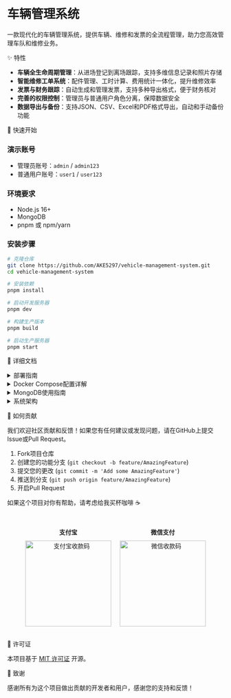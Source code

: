 # 车辆管理系统

一款现代化的车辆管理系统，提供车辆、维修和发票的全流程管理，助力您高效管理车队和维修业务。


✨ 特性

*   **车辆全生命周期管理**：从进场登记到离场跟踪，支持多维信息记录和照片存储
*   **智能维修工单系统**：配件管理、工时计算、费用统计一体化，提升维修效率
*   **发票与财务跟踪**：自动生成和管理发票，支持多种导出格式，便于财务核对
*   **完善的权限控制**：管理员与普通用户角色分离，保障数据安全
*   **数据导出与备份**：支持JSON、CSV、Excel和PDF格式导出，自动和手动备份功能


🚀 快速开始

### 演示账号

- 管理员账号：`admin` / `admin123`
- 普通用户账号：`user1` / `user123`

### 环境要求

- Node.js 16+
- MongoDB
- pnpm 或 npm/yarn

### 安装步骤

```bash
# 克隆仓库
git clone https://github.com/AKE5297/vehicle-management-system.git
cd vehicle-management-system

# 安装依赖
pnpm install

# 启动开发服务器
pnpm dev

# 构建生产版本
pnpm build

# 启动生产服务器
pnpm start
```


📖 详细文档

<details>
<summary>部署指南</summary>

### 部署到本地

#### 前提条件

- 安装 [Node.js](https://nodejs.org/) (v16+)
- 安装 [MongoDB](https://www.mongodb.com/try/download/community)
- 安装 [pnpm](https://pnpm.io/installation)

#### 步骤

1. **克隆仓库**
   ```bash
   git clone https://github.com/AKE5297/vehicle-management-system.git
   cd vehicle-management-system
   ```

2. **安装依赖**
   ```bash
   pnpm install
   ```

3. **启动MongoDB服务**
   确保MongoDB服务已启动并运行在默认端口27017

4. **配置环境变量**
   创建 `.env` 文件并添加以下内容：
   ```
   MONGODB_URI=mongodb://localhost:27017/vehicle-management
   JWT_SECRET=your-secret-key
   UPLOAD_DIR=./uploads
   PORT=5000
   ```

5. **启动开发服务器**
   ```bash
   pnpm dev
   ```
   
   前端将运行在 http://localhost:3000，后端API将运行在 http://localhost:5000

6. **构建生产版本**
   ```bash
   pnpm build
   ```

7. **启动生产服务器**
   ```bash
   pnpm start
   ```

### 部署到NAS（群晖、飞牛OS等）

#### 使用Docker Compose部署

1. **准备工作**
   - 在NAS上安装Docker和Docker Compose
   - 创建一个专用目录用于存放项目数据，例如：`/volume1/docker/vehicle-management`

2. **创建docker-compose.yml文件**
   在项目目录中创建`docker-compose.yml`文件（或使用项目中已有的文件）：

   ```yaml
   version: '3.8'

   services:
     app:
       image: node:18-alpine
       container_name: vehicle-management-app
       working_dir: /app
       ports:
         - "3000:3000"
         - "5000:5000"
       volumes:
         - ./:/app
         - ./uploads:/app/uploads
       environment:
         - MONGODB_URI=mongodb://admin:password@db:27017/vehicle-management?authSource=admin
         - JWT_SECRET=your-secret-key
         - UPLOAD_DIR=/app/uploads
         - PORT=5000
       depends_on:
         - db
       command: sh -c "git clone https://github.com/AKE5297/vehicle-management-system.git /app && cd /app && npm install -g pnpm && pnpm install && pnpm build && pnpm start"
       
     db:
       image: mongo:latest
       environment:
         - MONGO_INITDB_ROOT_USERNAME=admin
         - MONGO_INITDB_ROOT_PASSWORD=password
       container_name: vehicle-management-db
       volumes:
         - ./mongodb-data:/data/db
       ports:
         - "27017:27017"
       restart: always
   ```

3. **部署项目**
   - 通过SSH或NAS的文件管理器将`docker-compose.yml`文件上传到NAS上的项目目录
   - 打开NAS的终端或使用SSH连接到NAS
   - 导航到项目目录
   - 运行以下命令启动服务：
     ```bash
     docker-compose up -d
     ```

4. **访问系统**
   打开浏览器，访问 `http://NAS_IP:3000` 即可使用车辆管理系统

5. **数据持久化**
   - MongoDB数据将保存在 `./mongodb-data` 目录
   - 上传的图片将保存在 `./uploads` 目录
   - 确保这些目录有适当的权限

### 部署到服务器

#### 使用Docker Compose部署

1. **准备工作**
   - 准备一台Linux服务器（推荐Ubuntu 20.04+）
   - 安装Docker和Docker Compose
   - 配置域名（可选）

2. **安装Docker和Docker Compose**
   ```bash
   # 更新系统包
   sudo apt update && sudo apt upgrade -y
   
   # 安装Docker
   sudo apt install docker.io -y
   
   # 安装Docker Compose
   sudo apt install docker-compose -y
   
   # 将当前用户添加到docker组
   sudo usermod -aG docker $USER
   ```

3. **创建项目目录**
   ```bash
   mkdir -p ~/vehicle-management
   cd ~/vehicle-management
   ```

4. **创建docker-compose.yml文件**
   ```yaml
   version: '3.8'

   services:
     app:
       image: node:18-alpine
       container_name: vehicle-management-app
       working_dir: /app
       ports:
         - "3000:3000"
         - "5000:5000"
       volumes:
         - ./:/app
         - ./uploads:/app/uploads
       environment:
         - MONGODB_URI=mongodb://admin:password@db:27017/vehicle-management?authSource=admin
         - JWT_SECRET=your-secret-key
         - UPLOAD_DIR=/app/uploads
         - PORT=5000
       depends_on:
         - db
       command: sh -c "git clone https://github.com/AKE5297/vehicle-management-system.git /app && cd /app && npm install -g pnpm && pnpm install && pnpm build && pnpm start"
       
     db:
       image: mongo:latest
       environment:
         - MONGO_INITDB_ROOT_USERNAME=admin
         - MONGO_INITDB_ROOT_PASSWORD=password
       container_name: vehicle-management-db
       volumes:
         - ./mongodb-data:/data/db
       ports:
         - "27017:27017"
       restart: always
   ```

5. **启动服务**
   ```bash
   docker-compose up -d
   ```

6. **配置防火墙**
   ```bash
   sudo ufw allow 3000
   sudo ufw allow 5000
   sudo ufw allow 27017   # 仅在需要远程访问数据库时开放
   sudo ufw reload
   ```

7. **设置Nginx反向代理（可选）**
   ```bash
   # 安装Nginx
   sudo apt install nginx -y
   
   # 创建配置文件
   sudo nano /etc/nginx/sites-available/vehicle-management
   ```

   添加以下内容（替换`your-domain.com`为您的域名）：
   ```
   server {
       listen 80;
       server_name your-domain.com;
       
       location / {
           proxy_pass http://localhost:3000;
           proxy_set_header Host $host;
           proxy_set_header X-Real-IP $remote_addr;
           proxy_set_header X-Forwarded-For $proxy_add_x_forwarded_for;
           proxy_set_header X-Forwarded-Proto $scheme;
       }
       
       location /api {
           proxy_pass http://localhost:5000;
           proxy_set_header Host $host;
           proxy_set_header X-Real-IP $remote_addr;
           proxy_set_header X-Forwarded-For $proxy_add_x_forwarded_for;
           proxy_set_header X-Forwarded-Proto $scheme;
       }
   }
   ```

   启用配置并重启Nginx：
   ```bash
   sudo ln -s /etc/nginx/sites-available/vehicle-management /etc/nginx/sites-enabled/
   sudo nginx -t
   sudo systemctl restart nginx
   ```

8. **配置HTTPS（可选）**
   ```bash
   # 安装Certbot
   sudo apt install certbot python3-certbot-nginx -y
   
   # 获取SSL证书
   sudo certbot --nginx -d your-domain.com
   ```

### 部署到GitHub Pages

GitHub Pages主要用于静态网站托管，我们的应用包含后端API，因此需要将前端和后端分开部署。

1. **准备工作**
   - 确保您的代码已推送到GitHub仓库
   - 登录到GitHub

2. **部署前端**
   - 在仓库设置中，选择"Pages"
   - 在"Build and deployment"部分，选择"Source"为"GitHub Actions"
   - 创建一个`.github/workflows/deploy.yml`文件，内容如下：
     ```yaml
     name: Deploy to GitHub Pages

     on:
       push:
         branches: [ main ]

     jobs:
       build-and-deploy:
         runs-on: ubuntu-latest
         steps:
           - name: Checkout repository
             uses: actions/checkout@v3

           - name: Setup Node.js
             uses: actions/setup-node@v3
             with:
               node-version: '18'

           - name: Install dependencies
             run: npm install -g pnpm && pnpm install

           - name: Build
             run: pnpm build:client
             
           - name: Deploy to GitHub Pages
             uses: peaceiris/actions-gh-pages@v3
             with:
               github_token: ${{ secrets.GITHUB_TOKEN }}
               publish_dir: ./dist/static
     ```

3. **部署后端**
   后端API需要部署到其他平台，如Heroku、Vercel、DigitalOcean等。

### 部署到Cloudflare Pages

1. **准备工作**
   - 确保您的代码已推送到GitHub仓库
   - 登录到 [Cloudflare Dashboard](https://dash.cloudflare.com/)
   - 创建一个Cloudflare账号（如果还没有）

2. **创建Cloudflare Pages项目**
   - 在Cloudflare Dashboard中，选择"Pages"
   - 点击"创建项目"按钮
   - 选择"连接到Git"
   - 授权Cloudflare访问您的GitHub账户
   - 选择您的车辆管理系统仓库
   - 点击"开始设置"

3. **配置构建设置**
   - **项目名称**: 输入一个唯一的项目名称
   - **生产分支**: 通常是 `main` 或 `master`
   - **构建命令**: `pnpm build:client`
   - **构建输出目录**: `dist/static`
   - **根目录**: 保留为空
   - **环境变量**: 添加以下环境变量
     - `NODE_VERSION`: `18`

4. **部署项目**
   - 点击"保存并部署"按钮
   - Cloudflare Pages将自动构建并部署您的项目
   - 部署完成后，您将获得一个`*.pages.dev`域名

5. **部署后端到Cloudflare Workers**
   - 在Cloudflare Dashboard中，选择"Workers"
   - 点击"创建服务"按钮
   - 输入服务名称并选择"HTTP Router"
   - 点击"创建服务"
   - 在编辑器中，粘贴您的后端代码（需要适当调整以适应Workers环境）
   - 点击"部署"

6. **更新前端配置**
   - 在前端代码中，将API基础URL更新为Cloudflare Workers提供的URL
   - 重新构建并部署前端应用
</details>

<details>
<summary>Docker Compose配置详解</summary>

下面是对`docker-compose.yml`文件中每条命令的详细解释：

```yaml
version: '3.8'  # 指定Docker Compose文件版本
```

### 应用服务配置

```yaml
services:
  app:
    image: node:18-alpine  # 使用Node.js 18 Alpine镜像，轻量级且适合生产环境
    container_name: vehicle-management-app  # 容器名称
    working_dir: /app  # 容器内的工作目录
    ports:
      - "3000:3000"  # 将容器的3000端口映射到主机的3000端口（前端服务）
      - "5000:5000"  # 将容器的5000端口映射到主机的5000端口（后端API）
    volumes:
      - ./:/app  # 将主机当前目录挂载到容器的/app目录，实现文件同步
      - ./uploads:/app/uploads  # 将主机的uploads目录挂载到容器，实现上传文件持久化
    environment:  # 环境变量配置
       - MONGODB_URI=mongodb://admin:password@db:27017/vehicle-management?authSource=admin  # MongoDB连接字符串
      - JWT_SECRET=your-secret-key  # JWT令牌密钥
      - UPLOAD_DIR=/app/uploads  # 上传目录路径
      - PORT=5000  # 后端服务端口
    depends_on:
      - db  # 依赖于MongoDB服务，确保数据库先启动
    command: sh -c "git clone https://github.com/AKE5297/vehicle-management-system.git /app && cd /app && npm install -g pnpm && pnpm install && pnpm build && pnpm start"  # 容器启动命令，拉取代码并启动应用
```

### MongoDB数据库配置

```yaml
  db:
    image: mongo:latest  # 使用最新版本的MongoDB镜像
    environment:
      - MONGO_INITDB_ROOT_USERNAME=admin  # MongoDB管理员用户名
      - MONGO_INITDB_ROOT_PASSWORD=password  # MongoDB管理员密码
    container_name: vehicle-management-db  # MongoDB容器名称
    volumes:
      - ./mongodb-data:/data/db  # 将主机的mongodb-data目录挂载到容器，实现数据持久化
    ports:
      - "27017:27017"  # 将容器的27017端口映射到主机，允许外部访问数据库
    restart: always  # 容器退出时自动重启
```
</details>

<details>
<summary>MongoDB使用指南</summary>

### MongoDB基础操作

#### 连接到MongoDB

**使用MongoDB Shell**
```bash
# 连接到本地MongoDB实例
mongo

# 使用认证连接
mongo -u admin -p password --authenticationDatabase admin

# 连接到特定数据库
mongo vehicle-management -u admin -p password --authenticationDatabase admin
```

**使用MongoDB Compass（图形界面工具）**
1. 下载并安装 [MongoDB Compass](https://www.mongodb.com/try/download/compass)
2. 创建新连接，填写以下信息：
   - **连接字符串**: `mongodb://admin:password@localhost:27017/vehicle-management?authSource=admin`
   - 或者分别填写：
     - **主机名**: `localhost`
     - **端口**: `27017`
     - **认证数据库**: `admin`
     - **用户名**: `admin`
     - **密码**: `password`
3. 点击"连接"按钮

#### 数据库操作

**查看所有数据库**
```bash
show dbs
```

**切换到车辆管理系统数据库**
```bash
use vehicle-management
```

**查看所有集合（表）**
```bash
show collections
```

**查询数据**
```bash
# 查询所有车辆数据
db.vehicles.find().pretty()

# 查询特定条件的数据
db.vehicles.find({ licensePlate: "京A12345" }).pretty()
```

**插入数据**
```bash
db.vehicles.insertOne({
  licensePlate: "粤B12345",
  brand: "丰田",
  model: "卡罗拉",
  // 其他字段...
})
```

**更新数据**
```bash
db.vehicles.updateOne(
  { licensePlate: "粤B12345" },
  { $set: { brand: "丰田", model: "凯美瑞" } }
)
```

**删除数据**
```bash
db.vehicles.deleteOne({ licensePlate: "粤B12345" })
```

### 备份与恢复

#### 备份数据库

```bash
# 使用mongodump备份
mongodump --db vehicle-management --username admin --password password --authenticationDatabase admin --out /path/to/backup/directory
```

#### 恢复数据库

```bash
# 使用mongorestore恢复
mongorestore --db vehicle-management --username admin --password password --authenticationDatabase admin /path/to/backup/directory/vehicle-management
```

### 常见问题排查

**连接问题**
- 确保MongoDB服务正在运行：`sudo systemctl status mongod`
- 检查防火墙设置：`sudo ufw status`，确保27017端口已开放
- 验证认证信息是否正确

**性能问题**
- 为常用查询字段创建索引：`db.vehicles.createIndex({ licensePlate: 1 })`
- 定期清理不必要的数据
- 考虑增加服务器资源或配置MongoDB副本集

**数据损坏**
- 定期备份数据库
- 使用`mongod --repair`命令修复损坏的数据库
</details>

<details>
<summary>系统架构</summary>

系统采用前后端分离架构，前端基于React 18和TypeScript构建，后端使用Node.js和Express，数据库采用MongoDB存储数据。

### 核心模块

1. **车辆管理**：添加、编辑、查看和删除车辆信息，支持上传车辆照片
2. **维修记录**：记录和管理车辆维修信息，包括配件和工时费用
3. **发票管理**：生成和管理维修发票，支持多种导出格式
4. **用户权限**：完整的角色权限体系，管理员和普通用户拥有不同的功能访问权限
5. **数据备份**：自动和手动数据备份功能，确保数据安全

### API接口文档

系统提供RESTful API接口，支持与其他系统集成。详细接口文档请参阅项目内API文档。
</details>


🤝 如何贡献

我们欢迎社区贡献和反馈！如果您有任何建议或发现问题，请在GitHub上提交Issue或Pull Request。

1. Fork项目仓库
2. 创建您的功能分支 (`git checkout -b feature/AmazingFeature`)
3. 提交您的更改 (`git commit -m 'Add some AmazingFeature'`)
4. 推送到分支 (`git push origin feature/AmazingFeature`)
5. 开启Pull Request


如果这个项目对你有帮助，请考虑给我买杯咖啡 ☕

<div style="display: flex; gap: 20px; justify-content: center; margin: 30px 0;">
  <div style="text-align: center;">
    <p style="margin-bottom: 10px; font-weight: bold;">支付宝</p>
    <img src="https://lf-code-agent.coze.cn/obj/x-ai-cn/277837745154/attachment/微信图片_20250926214622_93_36_20250926214654.jpg" alt="支付宝收款码" width="200" />
  </div>
  <div style="text-align: center;">
    <p style="margin-bottom: 10px; font-weight: bold;">微信支付</p>
    <img src="https://lf-code-agent.coze.cn/obj/x-ai-cn/277837745154/attachment/微信图片_20250926214624_94_36_20250926214653.jpg" alt="微信收款码" width="200" />
  </div>
</div>


📄 许可证

本项目基于 [MIT 许可证](LICENSE) 开源。


🙏 致谢

感谢所有为这个项目做出贡献的开发者和用户，感谢您的支持和反馈！